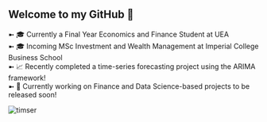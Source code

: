## Welcome to my GitHub 👋

➼ 🎓 Currently a Final Year Economics and Finance Student at UEA \
➼ 🎓 Incoming MSc Investment and Wealth Management at Imperial College Business School \
➼ 📈 Recently completed a time-series forecasting project using the ARIMA framework! \
➼ 🚧 Currently working on Finance and Data Science-based projects to be released soon! 

![timser](https://github.com/user-attachments/assets/7b563645-8f75-4f6e-8d0c-7eebb07655a6) 



